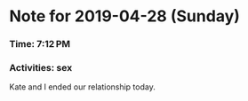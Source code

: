 # Note for 2019-04-28 (Sunday)
### Time: 7:12 PM
### Activities: sex

Kate and I ended our relationship today.
